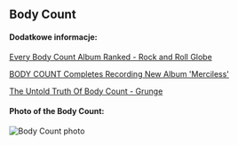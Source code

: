 ## Body Count
#### Dodatkowe informacje:
[Every Body Count Album Ranked - Rock and Roll Globe](https://rockandrollglobe.com/heavy-metal/every-body-count-album-ranked/)

[BODY COUNT Completes Recording New Album 'Merciless'](https://blabbermouth.net/news/body-count-completes-recording-new-album-merciless)

[The Untold Truth Of Body Count - Grunge](https://www.grunge.com/748737/the-untold-truth-of-body-count/)

#### Photo of the Body Count:
![Body Count photo](https://bravewords.com/medias-static/images/news/2017/58C2E1C8-body-count-streaming-new-track-the-ski-mask-way-image.jpg)
